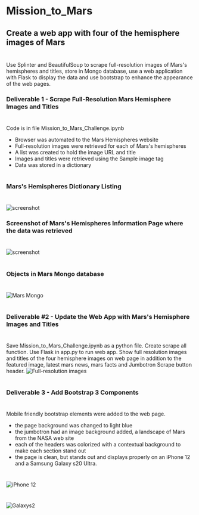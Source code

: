 # Mission_to_Mars
## Create a web app with four of the hemisphere images of Mars
#
Use Splinter and BeautifulSoup to scrape full-resolution images of Mars's hemispheres and titles, store in Mongo database, use a web application with Flask to display the data and use bootstrap to enhance the appearance of the web pages.
### Deliverable 1 - Scrape Full-Resolution Mars Hemisphere Images and Titles
# 
Code is in file Mission_to_Mars_Challenge.ipynb
* Browser was automated to the Mars Hemispheres website 
* Full-resolution images were retrieved for each of Mars's hemispheres
* A list was created to hold the image URL and title
* Images and titles were retrieved using the Sample image tag
* Data was stored in a dictionary
#
### Mars's Hemispheres Dictionary Listing
#
![screenshot](https://github.com/jcsargis00/Mission_to_Mars/blob/main/images/hemisphereurls.PNG)
### Screenshot of Mars's Hemispheres Information Page where the data was retrieved
#
![screenshot](https://github.com/jcsargis00/Mission_to_Mars/blob/main/images/hemispheresimage.PNG)
#
### Objects in Mars Mongo database
#
![Mars Mongo](https://github.com/jcsargis00/Mission_to_Mars/blob/main/images/marsmongo.PNG)
#
### Deliverable #2 - Update the Web App with Mars's Hemisphere Images and Titles
#
Save Mission_to_Mars_Challenge.ipynb as a python file.  Create scrape all function. Use Flask in app.py to run 
web app.  Show full resolution images and titles of the four hemisphere images on web page in addition
to the featured image, latest mars news, mars facts and Jumbotron Scrape button header.
![Full-resolution images](https://github.com/jcsargis00/Mission_to_Mars/blob/main/images/4hemisd2.PNG)
#
### Deliverable 3 - Add Bootstrap 3 Components
#
Mobile friendly bootstrap elements were added to the web page.
* the page background was changed to light blue  
* the jumbotron had an image background added, a landscape of Mars from the NASA web site
* each of the headers was colorized with a contextual background to make each section stand out
* the page is clean, but stands out and displays properly on an iPhone 12 and a Samsung Galaxy s20 Ultra.
#
![iPhone 12](https://github.com/jcsargis00/Mission_to_Mars/blob/main/images/iPhone.PNG)
#
![Galaxys2](https://github.com/jcsargis00/Mission_to_Mars/blob/main/images/galaxys20.PNG)